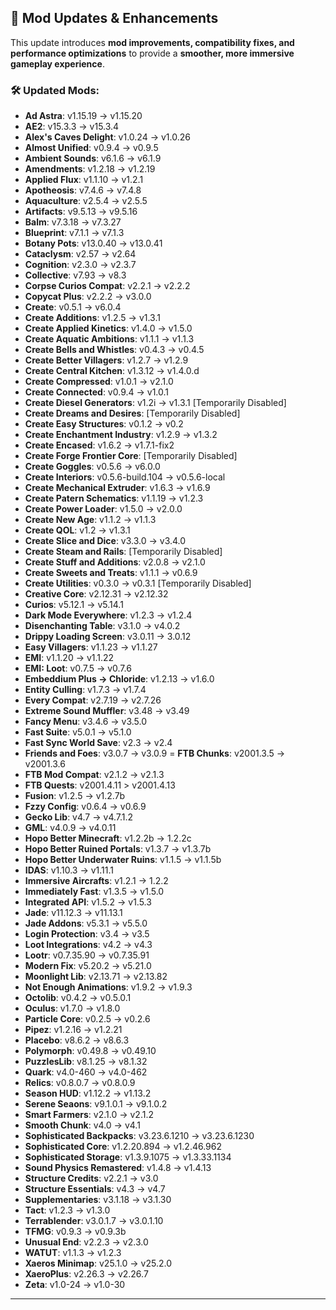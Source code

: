 ## 🔄 **Mod Updates & Enhancements**  
This update introduces **mod improvements, compatibility fixes, and performance optimizations** to provide a **smoother, more immersive gameplay experience**.  
### 🛠 **Updated Mods:**  
- **Ad Astra**: v1.15.19 → v1.15.20
- **AE2**: v15.3.3 → v15.3.4  
- **Alex's Caves Delight**: v1.0.24 → v1.0.26
- **Almost Unified**: v0.9.4 → v0.9.5
- **Ambient Sounds**: v6.1.6 → v6.1.9   
- **Amendments**: v1.2.18 → v1.2.19
- **Applied Flux**: v1.1.10 → v1.2.1
- **Apotheosis**: v7.4.6 → v7.4.8
- **Aquaculture**: v2.5.4 → v2.5.5
- **Artifacts**: v9.5.13 → v9.5.16
- **Balm**: v7.3.18 → v7.3.27  
- **Blueprint**: v7.1.1 → v7.1.3
- **Botany Pots**: v13.0.40 → v13.0.41  
- **Cataclysm**: v2.57 → v2.64  
- **Cognition**: v2.3.0 → v2.3.7  
- **Collective**: v7.93 → v8.3
- **Corpse Curios Compat**: v2.2.1 → v2.2.2  
- **Copycat Plus**: v2.2.2 → v3.0.0
- **Create**: v0.5.1 → v6.0.4  
- **Create Additions**: v1.2.5 → v1.3.1  
- **Create Applied Kinetics**: v1.4.0 → v1.5.0  
- **Create Aquatic Ambitions**: v1.1.1 → v1.1.3  
- **Create Bells and Whistles**: v0.4.3 → v0.4.5  
- **Create Better Villagers**: v1.2.7 → v1.2.9  
- **Create Central Kitchen**: v1.3.12 → v1.4.0.d  
- **Create Compressed**: v1.0.1 → v2.1.0  
- **Create Connected**: v0.9.4 → v1.0.1
- **Create Diesel Generators**: v1.2i → v1.3.1 [Temporarily Disabled]
- **Create Dreams and Desires**: [Temporarily Disabled]    
- **Create Easy Structures**: v0.1.2 → v0.2  
- **Create Enchantment Industry**: v1.2.9 → v1.3.2  
- **Create Encased**: v1.6.2 → v1.7.1-fix2
- **Create Forge Frontier Core**: [Temporarily Disabled]    
- **Create Goggles**: v0.5.6 → v6.0.0  
- **Create Interiors**: v0.5.6-build.104 → v0.5.6-local  
- **Create Mechanical Extruder**: v1.6.3 → v1.6.9
- **Create Patern Schematics**: v1.1.19 → v1.2.3   
- **Create Power Loader**: v1.5.0 → v2.0.0  
- **Create New Age**: v1.1.2 → v1.1.3  
- **Create QOL**: v1.2 → v1.3.1  
- **Create Slice and Dice**: v3.3.0 → v3.4.0  
- **Create Steam and Rails**: [Temporarily Disabled]   
- **Create Stuff and Additions**: v2.0.8 → v2.1.0
- **Create Sweets and Treats**: v1.1.1 → v0.6.9   
- **Create Utilities**: v0.3.0 → v0.3.1 [Temporarily Disabled]
- **Creative Core**: v2.12.31 → v2.12.32 
- **Curios**: v5.12.1 → v5.14.1
- **Dark Mode Everywhere**: v1.2.3 → v1.2.4 
- **Disenchanting Table**: v3.1.0 → v4.0.2
- **Drippy Loading Screen**: v3.0.11 → 3.0.12
- **Easy Villagers**: v1.1.23 → v1.1.27
- **EMI**: v1.1.20 → v1.1.22
- **EMI: Loot**: v0.7.5 → v0.7.6
- **Embeddium Plus → Chloride**: v1.2.13 → v1.6.0
- **Entity Culling**: v1.7.3 → v1.7.4  
- **Every Compat**: v2.7.19 → v2.7.26  
- **Extreme Sound Muffler**: v3.48 → v3.49
- **Fancy Menu**: v3.4.6 → v3.5.0
- **Fast Suite**: v5.0.1 → v5.1.0
- **Fast Sync World Save**: v2.3 → v2.4 
- **Friends and Foes**: v3.0.7 → v3.0.9
= **FTB Chunks**: v2001.3.5 → v2001.3.6
- **FTB Mod Compat**: v2.1.2 → v2.1.3
- **FTB Quests**: v2001.4.11 > v2001.4.13
- **Fusion**: v1.2.5 → v1.2.7b  
- **Fzzy Config**: v0.6.4 → v0.6.9
- **Gecko Lib**: v4.7 → v4.7.1.2
- **GML**: v4.0.9 → v4.0.11
- **Hopo Better Minecraft**: v1.2.2b → 1.2.2c
- **Hopo Better Ruined Portals**: v1.3.7 → v1.3.7b
- **Hopo Better Underwater Ruins**: v1.1.5 → v1.1.5b
- **IDAS**: v1.10.3 → v1.11.1
- **Immersive Aircrafts**: v1.2.1 → 1.2.2  
- **Immediately Fast**: v1.3.5 → v1.5.0
- **Integrated API**: v1.5.2 → v1.5.3  
- **Jade**: v11.12.3 → v11.13.1  
- **Jade Addons**: v5.3.1 → v5.5.0  
- **Login Protection**: v3.4 → v3.5
- **Loot Integrations**: v4.2 → v4.3
- **Lootr**: v0.7.35.90 → v0.7.35.91
- **Modern Fix**: v5.20.2 → v5.21.0  
- **Moonlight Lib**: v2.13.71 → v2.13.82
- **Not Enough Animations**: v1.9.2 → v1.9.3
- **Octolib**: v0.4.2 → v0.5.0.1
- **Oculus**: v1.7.0 → v1.8.0
- **Particle Core**: v0.2.5 → v0.2.6 
- **Pipez**: v1.2.16 → v1.2.21
- **Placebo**: v8.6.2 → v8.6.3
- **Polymorph**: v0.49.8 → v0.49.10  
- **PuzzlesLib**: v8.1.25 → v8.1.32
- **Quark**: v4.0-460 → v4.0-462
- **Relics**: v0.8.0.7 → v0.8.0.9  
- **Season HUD**: v1.12.2 → v1.13.2
- **Serene Seaons**: v9.1.0.1 → v9.1.0.2
- **Smart Farmers**: v2.1.0 → v2.1.2  
- **Smooth Chunk**: v4.0 → v4.1
- **Sophisticated Backpacks**: v3.23.6.1210 → v3.23.6.1230  
- **Sophisticated Core**: v1.2.20.894 → v1.2.46.962
- **Sophisticated Storage**: v1.3.9.1075 → v1.3.33.1134
- **Sound Physics Remastered**: v1.4.8 → v1.4.13  
- **Structure Credits**: v2.2.1 → v3.0 
- **Structure Essentials**: v4.3 → v4.7  
- **Supplementaries**: v3.1.18 → v3.1.30
- **Tact**: v1.2.3 → v1.3.0  
- **Terrablender**: v3.0.1.7 → v3.0.1.10 
- **TFMG**: v0.9.3 → v0.9.3b
- **Unusual End**: v2.2.3 → v2.3.0   
- **WATUT**: v1.1.3 → v1.2.3
- **Xaeros Minimap**: v25.1.0 → v25.2.0  
- **XaeroPlus**: v2.26.3 → v2.26.7
- **Zeta**: v1.0-24 → v1.0-30  
---